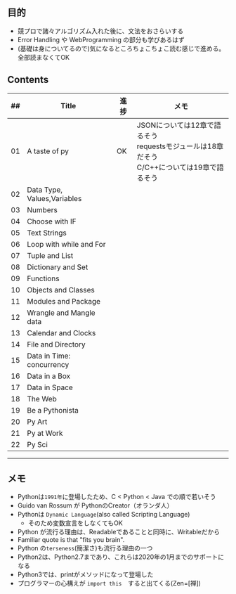 <!--- Grammer in Python
https://learning.oreilly.com/library/view/introducing-python-2nd/9781492051374/ 
https://learning.oreilly.com/library/view/fluent-python-2nd/9781492056348/
https://learning.oreilly.com/library/view/mastering-oracle-sql/0596006322/
--->

## 目的
- 競プロで諸々アルゴリズム入れた後に、文法をおさらいする
- Error Handling や WebProgramming の部分も学びあるはず
- (基礎は身についてるので)気になるところちょこちょこ読む感じで進める。全部読まなくてOK

## Contents
|##|  Title                     |進捗 |     メモ               |
|--|----------------------------|----|------------------------|
|01| A taste of py              | OK |JSONについては12章で語るそう<br>requestsモジュールは18章だそう<br>C/C++については19章で語るそう|
|02| Data Type, Values,Variables| | |
|03| Numbers                    | | |
|04| Choose with IF             | | |
|05| Text Strings               | | |
|06| Loop with while and For    | | |
|07| Tuple and List             | | |
|08| Dictionary and Set         | | |
|09| Functions                  | | |
|10| Objects and Classes        | | |
|11| Modules and Package        | | |
|12| Wrangle and Mangle data    | | |
|13| Calendar and Clocks        | | |
|14| File and Directory         | | |
|15| Data in Time: concurrency  | | |
|16| Data in a Box              | | |
|17| Data in Space              | | |
|18| The Web                    | | |
|19| Be a Pythonista            | | |
|20| Py Art                     | | |
|21| Py at Work                 | | |
|22| Py Sci                     | | |

---
## メモ
- Pythonは`1991年`に登場したため、C < Python < Java での順で若いそう
- Guido van Rossum が PythonのCreator（オランダ人）
- Pythonは `Dynamic Language`(also called Scripting Language)
  - そのため変数宣言をしなくてもOK
- Python が流行る理由は、Readableであることと同時に、Writableだから
- Familiar quote is that "fits you brain".
- Python の`terseness`(簡潔さ)も流行る理由の一つ
- Python2は、Python2.7まであり、これらは2020年の1月までのサポートになる
- Python3では、printがメソッドになって登場した
- プログラマーの心構えが `import this`　すると出てくる(Zen=[禅])